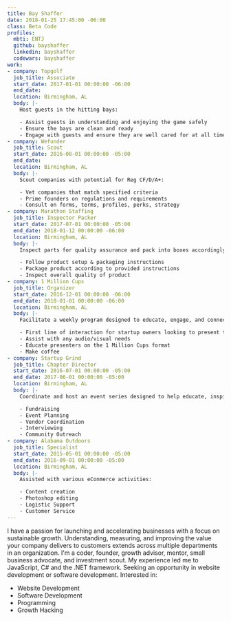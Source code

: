 ```yaml
---
title: Bay Shaffer
date: 2018-01-25 17:45:00 -06:00
class: Beta Code
profiles:
  mbti: ENTJ
  github: bayshaffer
  linkedin: bayshaffer
  codewars: bayshaffer
work:
- company: Topgolf
  job_title: Associate
  start_date: 2017-01-01 00:00:00 -06:00
  end_date: 
  location: Birmingham, AL
  body: |-
    Host guests in the hitting bays:

    - Assist guests in understanding and enjoying the game safely
    - Ensure the bays are clean and ready
    - Engage with guests and ensure they are well cared for at all times
- company: Wefunder
  job_title: Scout
  start_date: 2016-08-01 00:00:00 -05:00
  end_date: 
  location: Birmingham, AL
  body: |-
    Scout companies with potential for Reg CF/D/A+:

    - Vet companies that match specified criteria
    - Prime founders on regulations and requirements
    - Consult on forms, terms, profiles, perks, strategy
- company: Marathon Staffing
  job_title: Inspector Packer
  start_date: 2017-07-01 00:00:00 -05:00
  end_date: 2018-01-12 00:00:00 -06:00
  location: Birmingham, AL
  body: |-
    Inspect parts for quality assurance and pack into boxes accordingly:

    - Follow product setup & packaging instructions
    - Package product according to provided instructions
    - Inspect overall quality of product
- company: 1 Million Cups
  job_title: Organizer
  start_date: 2016-12-01 00:00:00 -06:00
  end_date: 2018-01-01 00:00:00 -06:00
  location: Birmingham, AL
  body: |-
    Facilitate a weekly program designed to educate, engage, and connect entrepreneurs with their communities:

    - First line of interaction for startup owners looking to present their business ideas
    - Assist with any audio/visual needs
    - Educate presenters on the 1 Million Cups format
    - Make coffee
- company: Startup Grind
  job_title: Chapter Director
  start_date: 2016-07-01 00:00:00 -05:00
  end_date: 2017-06-01 00:00:00 -05:00
  location: Birmingham, AL
  body: |-
    Coordinate and host an event series designed to help educate, inspire, and connect Birmingham entrepreneurs:

    - Fundraising
    - Event Planning
    - Vendor Coordination
    - Interviewing
    - Community Outreach
- company: Alabama Outdoors
  job_title: Specialist
  start_date: 2015-05-01 00:00:00 -05:00
  end_date: 2016-09-01 00:00:00 -05:00
  location: Birmingham, AL
  body: |-
    Assisted with various eConmerce activities:

    - Content creation
    - Photoshop editing
    - Logistic Support
    - Customer Service
---
```


I have a passion for launching and accelerating businesses with a focus on sustainable growth. Understanding, measuring, and improving the value your company delivers to customers extends across multiple departments in an organization. I'm a coder, founder, growth advisor, mentor, small business advocate, and investment scout. My experience led me to JavaScript, C# and the .NET framework. Seeking an opportunity in website development or software development. Interested in:

- Website Development
- Software Development
- Programming
- Growth Hacking